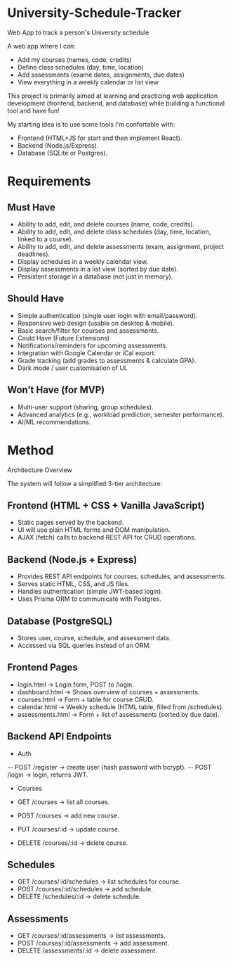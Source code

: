 # University-Schedule-Tracker
Web App to track a person's University schedule

A web app where I can:
- Add my courses (names, code, credits)
- Define class schedules (day, time, location)
- Add assessments (exame dates, assignments, due dates)
- View everything in a weekly calendar or list view

This project is primarily aimed at learning and practicing web application development (frontend, backend, and database) while building a functional tool and have fun!

My starting idea is to use some tools I'm confortable with:
- Frontend (HTML+JS for start and then implement React).
- Backend (Node.js/Express).
- Database (SQLite or Postgres).

# Requirements

## Must Have

- Ability to add, edit, and delete courses (name, code, credits).
- Ability to add, edit, and delete class schedules (day, time, location, linked to a course).
- Ability to add, edit, and delete assessments (exam, assignment, project deadlines).
- Display schedules in a weekly calendar view.
- Display assessments in a list view (sorted by due date).
- Persistent storage in a database (not just in memory).

## Should Have

- Simple authentication (single user login with email/password).
- Responsive web design (usable on desktop & mobile).
- Basic search/filter for courses and assessments.
- Could Have (Future Extensions)
- Notifications/reminders for upcoming assessments.
- Integration with Google Calendar or iCal export.
- Grade tracking (add grades to assessments & calculate GPA).
- Dark mode / user customisation of UI.

## Won’t Have (for MVP)

- Multi-user support (sharing, group schedules).
- Advanced analytics (e.g., workload prediction, semester performance).
- AI/ML recommendations.

# Method
Architecture Overview

The system will follow a simplified 3-tier architecture:

## Frontend (HTML + CSS + Vanilla JavaScript)
- Static pages served by the backend.
- UI will use plain HTML forms and DOM manipulation.
- AJAX (fetch) calls to backend REST API for CRUD operations.

## Backend (Node.js + Express)

- Provides REST API endpoints for courses, schedules, and assessments.
- Serves static HTML, CSS, and JS files.
- Handles authentication (simple JWT-based login).
- Uses Prisma ORM to communicate with Postgres.

## Database (PostgreSQL)

- Stores user, course, schedule, and assessment data.
- Accessed via SQL queries instead of an ORM.

## Frontend Pages

- login.html → Login form, POST to /login.
- dashboard.html → Shows overview of courses + assessments.
- courses.html → Form + table for course CRUD.
- calendar.html → Weekly schedule (HTML table, filled from /schedules).
- assessments.html → Form + list of assessments (sorted by due date).

## Backend API Endpoints

- Auth

-- POST /register → create user (hash password with bcrypt).
-- POST /login → login, returns JWT.

- Courses

 - GET /courses → list all courses.
 - POST /courses → add new course.
 - PUT /courses/:id → update course.
 - DELETE /courses/:id → delete course.

## Schedules

 - GET /courses/:id/schedules → list schedules for course.
 - POST /courses/:id/schedules → add schedule.
 - DELETE /schedules/:id → delete schedule.

## Assessments

 - GET /courses/:id/assessments → list assessments.
 - POST /courses/:id/assessments → add assessment.
 - DELETE /assessments/:id → delete assessment.
